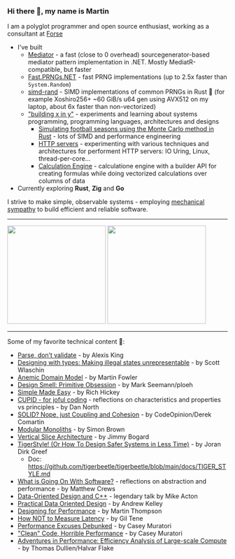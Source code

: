 ### Hi there 👋, my name is Martin
I am a polyglot programmer and open source enthusiast, working as a consultant at [Forse](https://forse.no/) <img src="https://raw.githubusercontent.com/csmoore/country-flag-icons/8f7c50904bb7080b8aef99c3fa836305117bcbc1/country-flags-4x3-svg/no.svg" height="12" />

* I've built
  * [Mediator](https://github.com/martinothamar/Mediator) - a fast (close to 0 overhead) sourcegenerator-based mediator pattern implementation in .NET. Mostly MediatR-compatible, but faster
  * [Fast.PRNGs.NET](https://github.com/martinothamar/Fast.PRNGs.NET) - fast PRNG implementations (up to 2.5x faster than `System.Random`)
  * [simd-rand](https://github.com/martinothamar/simd-rand) - SIMD implementations of common PRNGs in Rust 🦀 (for example Xoshiro256+ ~60 GiB/s u64 gen using AVX512 on my laptop, about 6x faster than non-vectorized)
  * ["building x in y"](https://github.com/martinothamar/building-x-in-y) - experiments and learning about systems programming, programming languages, architectures and designs
    * [Simulating football seasons using the Monte Carlo method in Rust](https://github.com/martinothamar/building-x-in-y/tree/main/monte-carlo-sim) - lots of SIMD and performance engineering
    * [HTTP servers](https://github.com/martinothamar/building-x-in-y/tree/main/http-server) - experimenting with various techniques and architectures for performent HTTP servers: IO Uring, Linux, thread-per-core...
    * [Calculation Engine](https://github.com/martinothamar/building-x-in-y/tree/main/calculation-engine) - calculatione engine with a builder API for creating formulas while doing vectorized calculations over columns of data
* Currently exploring **Rust**, **Zig** and **Go**

I strive to make simple, observable systems - employing [mechanical sympathy](https://www.youtube.com/watch?v=MC1EKLQ2Wmg) to build efficient and reliable software.

<hr />

<p float="left">
  <img src="https://github-readme-stats.vercel.app/api?username=martinothamar&show_icons=true&count_private=true" height="225" />
  <img src="https://github-readme-stats.vercel.app/api/top-langs/?username=martinothamar" height="225" />
</p>

<hr />

Some of my favorite technical content 📖:

* [Parse, don’t validate](https://lexi-lambda.github.io/blog/2019/11/05/parse-don-t-validate/) - by Alexis King
* [Designing with types: Making illegal states unrepresentable](https://fsharpforfunandprofit.com/posts/designing-with-types-making-illegal-states-unrepresentable/) - by Scott Wlaschin
* [Anemic Domain Model](https://martinfowler.com/bliki/AnemicDomainModel.html) - by Martin Fowler
* [Design Smell: Primitive Obsession](https://blog.ploeh.dk/2011/05/25/DesignSmellPrimitiveObsession/) - by Mark Seemann/ploeh
* [Simple Made Easy](https://www.youtube.com/watch?v=SxdOUGdseq4) - by Rich Hickey
* [CUPID - for joful coding](https://dannorth.net/cupid-for-joyful-coding/) - reflections on characteristics and properties vs principles - by Dan North
* [SOLID? Nope, just Coupling and Cohesion](https://codeopinion.com/solid-nope-just-coupling-and-cohesion/) - by CodeOpinion/Derek Comartin
* [Modular Monoliths](https://www.youtube.com/watch?v=5OjqD-ow8GE) - by Simon Brown
* [Vertical Slice Architecture](https://www.jimmybogard.com/vertical-slice-architecture/) - by Jimmy Bogard
* [TigerStyle! (Or How To Design Safer Systems in Less Time)](https://www.youtube.com/watch?v=w3WYdYyjek4) - by Joran Dirk Greef
  * Doc: https://github.com/tigerbeetle/tigerbeetle/blob/main/docs/TIGER_STYLE.md 
* [What is Going On With Software?](https://matthewcrews.com/blog/2023/05/what-is-going-on-with-software/) - reflections on abstraction and performance - by Matthew Crews
* [Data-Oriented Design and C++](https://www.youtube.com/watch?v=rX0ItVEVjHc) - legendary talk by Mike Acton
* [Practical Data Oriented Design](https://vimeo.com/649009599) - by Andrew Kelley
* [Designing for Performance](https://www.youtube.com/watch?v=fDGWWpHlzvw) - by Martin Thompson
* [How NOT to Measure Latency](https://www.youtube.com/watch?v=lJ8ydIuPFeU&pp=ygUIZ2lsIHRlbmU%3D) - by Gil Tene
* [Performance Excuses Debunked](https://www.youtube.com/watch?v=x2EOOJg8FkA) - by Casey Muratori
* ["Clean" Code, Horrible Performance](https://www.youtube.com/watch?v=tD5NrevFtbU) - by Casey Muratori
* [Adventures in Performance: Efficiency Analysis of Large-scale Compute](https://www.infoq.com/presentations/factors-code-performance/) - by Thomas Dullien/Halvar Flake
